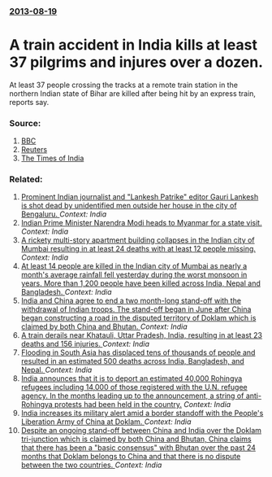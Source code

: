### [2013-08-19](/news/2013/08/19/index.md)

# A train accident in India kills at least 37 pilgrims and injures over a dozen. 

At least 37 people crossing the tracks at a remote train station in the northern Indian state of Bihar are killed after being hit by an express train, reports say.


### Source:

1. [BBC](http://www.bbc.co.uk/news/world-asia-india-23751270)
2. [Reuters](http://www.reuters.com/article/2013/08/19/us-india-train-idUSBRE97I05M20130819)
3. [The Times of India](http://timesofindia.indiatimes.com/india/Train-runs-over-35-pilgrims-in-Bihar-angry-locals-set-coaches-on-fire-attack-railway-officials/articleshow/21912084.cms)

### Related:

1. [Prominent Indian journalist and "Lankesh Patrike" editor Gauri Lankesh is shot dead by unidentified men outside her house in the city of Bengaluru. ](/news/2017/09/5/prominent-indian-journalist-and-lankesh-patrike-editor-gauri-lankesh-is-shot-dead-by-unidentified-men-outside-her-house-in-the-city-of-ben.md) _Context: India_
2. [Indian Prime Minister Narendra Modi heads to Myanmar for a state visit. ](/news/2017/09/5/indian-prime-minister-narendra-modi-heads-to-myanmar-for-a-state-visit.md) _Context: India_
3. [A rickety multi-story apartment building collapses in the Indian city of Mumbai resulting in at least 24 deaths with at least 12 people missing. ](/news/2017/08/31/a-rickety-multi-story-apartment-building-collapses-in-the-indian-city-of-mumbai-resulting-in-at-least-24-deaths-with-at-least-12-people-miss.md) _Context: India_
4. [At least 14 people are killed in the Indian city of Mumbai as nearly a month's average rainfall fell yesterday during the worst monsoon in years. More than 1,200 people have been killed across India, Nepal and Bangladesh. ](/news/2017/08/30/at-least-14-people-are-killed-in-the-indian-city-of-mumbai-as-nearly-a-month-s-average-rainfall-fell-yesterday-during-the-worst-monsoon-in-y.md) _Context: India_
5. [India and China agree to end a two month-long stand-off with the withdrawal of Indian troops. The stand-off began in June after China began constructing a road in the disputed territory of Doklam which is claimed by both China and Bhutan. ](/news/2017/08/28/india-and-china-agree-to-end-a-two-month-long-stand-off-with-the-withdrawal-of-indian-troops-the-stand-off-began-in-june-after-china-began.md) _Context: India_
6. [A train derails near Khatauli, Uttar Pradesh, India, resulting in at least 23 deaths and 156 injuries. ](/news/2017/08/19/a-train-derails-near-khatauli-uttar-pradesh-india-resulting-in-at-least-23-deaths-and-156-injuries.md) _Context: India_
7. [Flooding in South Asia has displaced tens of thousands of people and resulted in an estimated 500 deaths across India, Bangladesh, and Nepal. ](/news/2017/08/18/flooding-in-south-asia-has-displaced-tens-of-thousands-of-people-and-resulted-in-an-estimated-500-deaths-across-india-bangladesh-and-nepal.md) _Context: India_
8. [India announces that it is to deport an estimated 40,000 Rohingya refugees including 14,000 of those registered with the U.N. refugee agency. In the months leading up to the announcement, a string of anti-Rohingya protests had been held in the country.](/news/2017/08/14/india-announces-that-it-is-to-deport-an-estimated-40-000-rohingya-refugees-including-14-000-of-those-registered-with-the-u-n-refugee-agency.md) _Context: India_
9. [India increases its military alert amid a border standoff with the People's Liberation Army of China at Doklam. ](/news/2017/08/12/india-increases-its-military-alert-amid-a-border-standoff-with-the-people-s-liberation-army-of-china-at-doklam.md) _Context: India_
10. [Despite an ongoing stand-off between China and India over the Doklam tri-junction which is claimed by both China and Bhutan, China claims that there has been a "basic consensus" with Bhutan over the past 24 months that Doklam belongs to China and that there is no dispute between the two countries. ](/news/2017/07/6/despite-an-ongoing-stand-off-between-china-and-india-over-the-doklam-tri-junction-which-is-claimed-by-both-china-and-bhutan-china-claims-th.md) _Context: India_
